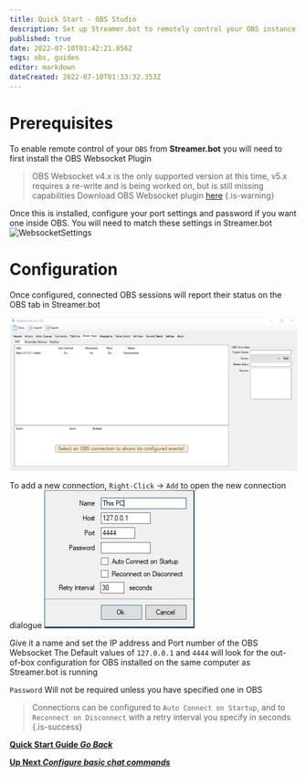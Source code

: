 ```yaml
---
title: Quick Start - OBS Studio
description: Set up Streamer.bot to remotely control your OBS instance
published: true
date: 2022-07-10T01:42:21.856Z
tags: obs, guides
editor: markdown
dateCreated: 2022-07-10T01:33:32.353Z
---
```


# Prerequisites
To enable remote control of your `OBS` from **Streamer.bot** you will need to first install the OBS Websocket Plugin
> OBS Websocket v4.x is the only supported version at this time, v5.x requires a re-write and is being worked on, but is still missing capabilities
Download OBS Websocket plugin [here](https://obsproject.com/forum/resources/obs-websocket-remote-control-obs-studio-from-websockets.466/)
{.is-warning}

Once this is installed, configure your port settings and password if you want one inside OBS. You will need to match these settings in Streamer.bot
![WebsocketSettings](https://lh3.googleusercontent.com/-VCh9WVIx1ZI/YPtSPtSppaI/AAAAAAAAEA4/OK-jMEvnI3YAXDRBpLPhO8lG1V6jimZOwCLcBGAsYHQ/image.png)

# Configuration

Once configured, connected OBS sessions will report their status on the OBS tab in Streamer.bot

![obs_event_01_.png](/quick-start/obs_event_01_.png)

To add a new connection, `Right-Click` -> `Add` to open the new connection dialogue
![New Connection](/119574587-9adb7e80-bdad-11eb-82c1-ec9ed668a40d.png)

Give it a name and set the IP address and Port number of the OBS Websocket
The Default values of `127.0.0.1` and `4444` will look for the out-of-box configuration for OBS installed on the same computer as Streamer.bot is running

`Password` Will not be required unless you have specified one in OBS

> Connections can be configured to `Auto Connect on Startup`, and to `Reconnect on Disconnect` with a retry interval you specify in seconds
{.is-success}


<section class="btn-grid my-5">

[<i class="mdi mdi-chevron-left"></i> **Quick Start Guide *Go Back***](/en/Quick-Start)
  
[<i class="mdi mdi-chat"></i> **Up Next *Configure basic chat commands***](/en/Quick-Start/Commands)

</section>